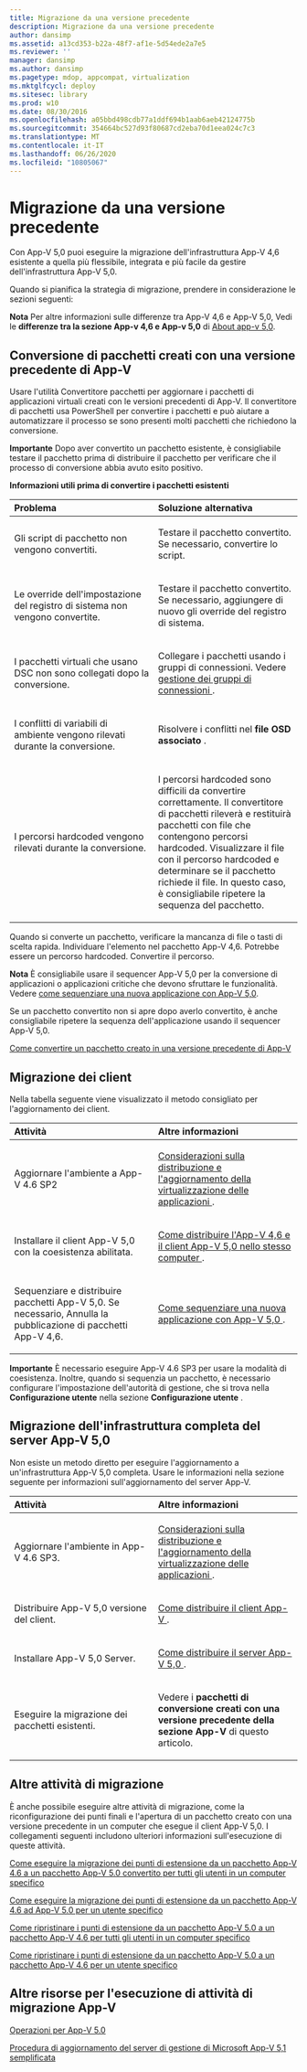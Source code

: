 ```yaml
---
title: Migrazione da una versione precedente
description: Migrazione da una versione precedente
author: dansimp
ms.assetid: a13cd353-b22a-48f7-af1e-5d54ede2a7e5
ms.reviewer: ''
manager: dansimp
ms.author: dansimp
ms.pagetype: mdop, appcompat, virtualization
ms.mktglfcycl: deploy
ms.sitesec: library
ms.prod: w10
ms.date: 08/30/2016
ms.openlocfilehash: a05bbd498cdb77a1ddf694b1aab6aeb42124775b
ms.sourcegitcommit: 354664bc527d93f80687cd2eba70d1eea024c7c3
ms.translationtype: MT
ms.contentlocale: it-IT
ms.lasthandoff: 06/26/2020
ms.locfileid: "10805067"
---
```

# Migrazione da una versione precedente


Con App-V 5,0 puoi eseguire la migrazione dell'infrastruttura App-V 4,6 esistente a quella più flessibile, integrata e più facile da gestire dell'infrastruttura App-V 5,0.

Quando si pianifica la strategia di migrazione, prendere in considerazione le sezioni seguenti:

**Nota**  Per altre informazioni sulle differenze tra App-V 4,6 e App-V 5,0, Vedi le **differenze tra la sezione App-v 4,6 e App-v 5,0** di [About app-v 5,0](about-app-v-50.md).

 

## Conversione di pacchetti creati con una versione precedente di App-V


Usare l'utilità Convertitore pacchetti per aggiornare i pacchetti di applicazioni virtuali creati con le versioni precedenti di App-V. Il convertitore di pacchetti usa PowerShell per convertire i pacchetti e può aiutare a automatizzare il processo se sono presenti molti pacchetti che richiedono la conversione.

**Importante**  Dopo aver convertito un pacchetto esistente, è consigliabile testare il pacchetto prima di distribuire il pacchetto per verificare che il processo di conversione abbia avuto esito positivo.

 

**Informazioni utili prima di convertire i pacchetti esistenti**

<table>
<colgroup>
<col width="50%" />
<col width="50%" />
</colgroup>
<thead>
<tr class="header">
<th align="left">Problema</th>
<th align="left">Soluzione alternativa</th>
</tr>
</thead>
<tbody>
<tr class="odd">
<td align="left"><p>Gli script di pacchetto non vengono convertiti.</p></td>
<td align="left"><p>Testare il pacchetto convertito. Se necessario, convertire lo script.</p></td>
</tr>
<tr class="even">
<td align="left"><p>Le override dell'impostazione del registro di sistema non vengono convertite.</p></td>
<td align="left"><p>Testare il pacchetto convertito. Se necessario, aggiungere di nuovo gli override del registro di sistema.</p></td>
</tr>
<tr class="odd">
<td align="left"><p>I pacchetti virtuali che usano DSC non sono collegati dopo la conversione.</p></td>
<td align="left"><p>Collegare i pacchetti usando i gruppi di connessioni. Vedere <a href="managing-connection-groups.md" data-raw-source="[Managing Connection Groups](managing-connection-groups.md)"> gestione dei gruppi di connessioni </a> .</p></td>
</tr>
<tr class="even">
<td align="left"><p>I conflitti di variabili di ambiente vengono rilevati durante la conversione.</p></td>
<td align="left"><p>Risolvere i conflitti nel <strong> file OSD associato </strong> .</p></td>
</tr>
<tr class="odd">
<td align="left"><p>I percorsi hardcoded vengono rilevati durante la conversione.</p></td>
<td align="left"><p>I percorsi hardcoded sono difficili da convertire correttamente. Il convertitore di pacchetti rileverà e restituirà pacchetti con file che contengono percorsi hardcoded. Visualizzare il file con il percorso hardcoded e determinare se il pacchetto richiede il file. In questo caso, è consigliabile ripetere la sequenza del pacchetto.</p></td>
</tr>
</tbody>
</table>

 

Quando si converte un pacchetto, verificare la mancanza di file o tasti di scelta rapida. Individuare l'elemento nel pacchetto App-V 4,6. Potrebbe essere un percorso hardcoded. Convertire il percorso.

**Nota**  È consigliabile usare il sequencer App-V 5,0 per la conversione di applicazioni o applicazioni critiche che devono sfruttare le funzionalità. Vedere [come sequenziare una nuova applicazione con App-V 5,0](how-to-sequence-a-new-application-with-app-v-50-beta-gb18030.md).

Se un pacchetto convertito non si apre dopo averlo convertito, è anche consigliabile ripetere la sequenza dell'applicazione usando il sequencer App-V 5,0.

 

[Come convertire un pacchetto creato in una versione precedente di App-V](how-to-convert-a-package-created-in-a-previous-version-of-app-v.md)

## Migrazione dei client


Nella tabella seguente viene visualizzato il metodo consigliato per l'aggiornamento dei client.

<table>
<colgroup>
<col width="50%" />
<col width="50%" />
</colgroup>
<thead>
<tr class="header">
<th align="left">Attività</th>
<th align="left">Altre informazioni</th>
</tr>
</thead>
<tbody>
<tr class="odd">
<td align="left"><p>Aggiornare l'ambiente a App-V 4.6 SP2</p></td>
<td align="left"><p><a href="../appv-v4/application-virtualization-deployment-and-upgrade-considerations-copy.md" data-raw-source="[Application Virtualization Deployment and Upgrade Considerations](../appv-v4/application-virtualization-deployment-and-upgrade-considerations-copy.md)">Considerazioni sulla distribuzione e l'aggiornamento della virtualizzazione delle applicazioni </a> .</p></td>
</tr>
<tr class="even">
<td align="left"><p>Installare il client App-V 5,0 con la coesistenza abilitata.</p></td>
<td align="left"><p><a href="how-to-deploy-the-app-v-46-and-the-app-v--50-client-on-the-same-computer.md" data-raw-source="[How to Deploy the App-V 4.6 and the App-V 5.0 Client on the Same Computer](how-to-deploy-the-app-v-46-and-the-app-v--50-client-on-the-same-computer.md)">Come distribuire l'App-V 4,6 e il client App-V 5,0 nello stesso computer </a> .</p></td>
</tr>
<tr class="odd">
<td align="left"><p>Sequenziare e distribuire pacchetti App-V 5,0. Se necessario, Annulla la pubblicazione di pacchetti App-V 4,6.</p></td>
<td align="left"><p><a href="how-to-sequence-a-new-application-with-app-v-50-beta-gb18030.md" data-raw-source="[How to Sequence a New Application with App-V 5.0](how-to-sequence-a-new-application-with-app-v-50-beta-gb18030.md)">Come sequenziare una nuova applicazione con App-V 5,0 </a> .</p></td>
</tr>
</tbody>
</table>

 

**Importante**  È necessario eseguire App-V 4.6 SP3 per usare la modalità di coesistenza. Inoltre, quando si sequenzia un pacchetto, è necessario configurare l'impostazione dell'autorità di gestione, che si trova nella **Configurazione utente** nella sezione **Configurazione utente** .

 

## Migrazione dell'infrastruttura completa del server App-V 5,0


Non esiste un metodo diretto per eseguire l'aggiornamento a un'infrastruttura App-V 5,0 completa. Usare le informazioni nella sezione seguente per informazioni sull'aggiornamento del server App-V.

<table>
<colgroup>
<col width="50%" />
<col width="50%" />
</colgroup>
<thead>
<tr class="header">
<th align="left">Attività</th>
<th align="left">Altre informazioni</th>
</tr>
</thead>
<tbody>
<tr class="odd">
<td align="left"><p>Aggiornare l'ambiente in App-V 4.6 SP3.</p></td>
<td align="left"><p><a href="../appv-v4/application-virtualization-deployment-and-upgrade-considerations-copy.md" data-raw-source="[Application Virtualization Deployment and Upgrade Considerations](../appv-v4/application-virtualization-deployment-and-upgrade-considerations-copy.md)">Considerazioni sulla distribuzione e l'aggiornamento della virtualizzazione delle applicazioni </a> .</p></td>
</tr>
<tr class="even">
<td align="left"><p>Distribuire App-V 5,0 versione del client.</p></td>
<td align="left"><p><a href="how-to-deploy-the-app-v-client-gb18030.md" data-raw-source="[How to Deploy the App-V Client](how-to-deploy-the-app-v-client-gb18030.md)">Come distribuire il client App-V </a> .</p></td>
</tr>
<tr class="odd">
<td align="left"><p>Installare App-V 5,0 Server.</p></td>
<td align="left"><p><a href="how-to-deploy-the-app-v-50-server-50sp3.md" data-raw-source="[How to Deploy the App-V 5.0 Server](how-to-deploy-the-app-v-50-server-50sp3.md)">Come distribuire il server App-V 5,0 </a> .</p></td>
</tr>
<tr class="even">
<td align="left"><p>Eseguire la migrazione dei pacchetti esistenti.</p></td>
<td align="left"><p>Vedere i <strong> pacchetti di conversione creati con una versione precedente della sezione App-V </strong> di questo articolo.</p></td>
</tr>
</tbody>
</table>

 

## Altre attività di migrazione


È anche possibile eseguire altre attività di migrazione, come la riconfigurazione dei punti finali e l'apertura di un pacchetto creato con una versione precedente in un computer che esegue il client App-V 5,0. I collegamenti seguenti includono ulteriori informazioni sull'esecuzione di queste attività.

[Come eseguire la migrazione dei punti di estensione da un pacchetto App-V 4.6 a un pacchetto App-V 5.0 convertito per tutti gli utenti in un computer specifico](how-to-migrate-extension-points-from-an-app-v-46-package-to-a-converted-app-v-50-package-for-all-users-on-a-specific-computer.md)

[Come eseguire la migrazione dei punti di estensione da un pacchetto App-V 4.6 ad App-V 5.0 per un utente specifico](how-to-migrate-extension-points-from-an-app-v-46-package-to-app-v-50-for-a-specific-user.md)

[Come ripristinare i punti di estensione da un pacchetto App-V 5.0 a un pacchetto App-V 4.6 per tutti gli utenti in un computer specifico](how-to-revert-extension-points-from-an-app-v-50-package-to-an-app-v-46-package-for-all-users-on-a-specific-computer.md)

[Come ripristinare i punti di estensione da un pacchetto App-V 5.0 a un pacchetto App-V 4.6 per un utente specifico](how-to-revert-extension-points-from-an-app-v-50-package-to-an-app-v-46-package-for-a-specific-user.md)







## Altre risorse per l'esecuzione di attività di migrazione App-V


[Operazioni per App-V 5.0](operations-for-app-v-50.md)

[Procedura di aggiornamento del server di gestione di Microsoft App-V 5,1 semplificata](https://go.microsoft.com/fwlink/p/?LinkId=786330)

 

 





